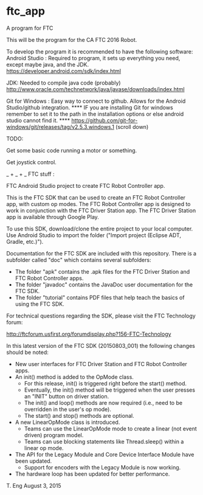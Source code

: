 # ftc_app

A program for FTC

This will be the program for the CA FTC 2016 Robot.

To develop the program it is recommended to have the following software: Android Studio : Required to program, it sets up everything you need, except maybe java, and the JDK. https://developer.android.com/sdk/index.html

JDK: Needed to compile java code (probably) http://www.oracle.com/technetwork/java/javase/downloads/index.html

Git for Windows : Easy way to connect to github. Allows for the Android Studio/github integration. **** IF you are installing Git for windows remember to set it to the path in the installation options or else android studio cannot find it. **** https://github.com/git-for-windows/git/releases/tag/v2.5.3.windows.1 (scroll down) 



TODO:

Get some basic code running a motor or something.

Get joystick control.



_
+
_
+
_
FTC stuff :


FTC Android Studio project to create FTC Robot Controller app.

This is the FTC SDK that can be used to create an FTC Robot Controller app, with custom op modes.
The FTC Robot Controller app is designed to work in conjunction with the FTC Driver Station app.
The FTC Driver Station app is available through Google Play.

To use this SDK, download/clone the entire project to your local computer.
Use Android Studio to import the folder  ("Import project (Eclipse ADT, Gradle, etc.)").

Documentation for the FTC SDK are included with this repository.  There is a subfolder called "doc" which contains several subfolders:

 * The folder "apk" contains the .apk files for the FTC Driver Station and FTC Robot Controller apps.
 * The folder "javadoc" contains the JavaDoc user documentation for the FTC SDK.
 * The folder "tutorial" contains PDF files that help teach the basics of using the FTC SDK.

For technical questions regarding the SDK, please visit the FTC Technology forum:

  http://ftcforum.usfirst.org/forumdisplay.php?156-FTC-Technology

In this latest version of the FTC SDK (20150803_001) the following changes should be noted:

 * New user interfaces for FTC Driver Station and FTC Robot Controller apps.
 * An init() method is added to the OpMode class.
   - For this release, init() is triggered right before the start() method.
   - Eventually, the init() method will be triggered when the user presses an "INIT" button on driver station.
   - The init() and loop() methods are now required (i.e., need to be overridden in the user's op mode).
   - The start() and stop() methods are optional.
 * A new LinearOpMode class is introduced.
   - Teams can use the LinearOpMode mode to create a linear (not event driven) program model.
   - Teams can use blocking statements like Thread.sleep() within a linear op mode.
 * The API for the Legacy Module and Core Device Interface Module have been updated.
   - Support for encoders with the Legacy Module is now working.
 * The hardware loop has been updated for better performance.


T. Eng
August 3, 2015

